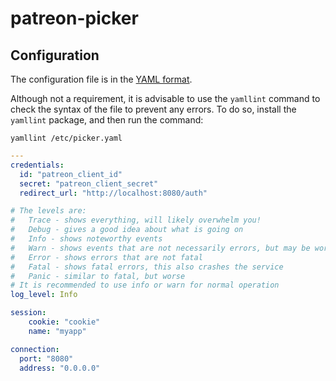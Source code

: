 # patreon-picker

## Configuration

The configuration file is in the [YAML format](https://en.wikipedia.org/wiki/YAML).

Although not a requirement, it is advisable to use the `yamllint` command to check the syntax of the file to prevent any errors.  To do so, install the `yamllint` package, and then run the command:
```shell
yamllint /etc/picker.yaml
```

```yaml
---
credentials:
  id: "patreon_client_id"
  secret: "patreon_client_secret"
  redirect_url: "http://localhost:8080/auth"

# The levels are:
#   Trace - shows everything, will likely overwhelm you!
#   Debug - gives a good idea about what is going on
#   Info - shows noteworthy events
#   Warn - shows events that are not necessarily errors, but may be worth investigating
#   Error - shows errors that are not fatal
#   Fatal - shows fatal errors, this also crashes the service
#   Panic - similar to fatal, but worse
# It is recommended to use info or warn for normal operation
log_level: Info

session:
    cookie: "cookie"
    name: "myapp"

connection:
  port: "8080"
  address: "0.0.0.0"
```

